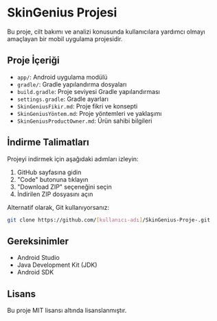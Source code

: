 # SkinGenius Projesi

Bu proje, cilt bakımı ve analizi konusunda kullanıcılara yardımcı olmayı amaçlayan bir mobil uygulama projesidir.

## Proje İçeriği

- `app/`: Android uygulama modülü
- `gradle/`: Gradle yapılandırma dosyaları
- `build.gradle`: Proje seviyesi Gradle yapılandırması
- `settings.gradle`: Gradle ayarları
- `SkinGeniusFikir.md`: Proje fikri ve konsepti
- `SkinGeniusYöntem.md`: Proje yöntemleri ve yaklaşımı
- `SkinGeniusProductOwner.md`: Ürün sahibi bilgileri

## İndirme Talimatları

Projeyi indirmek için aşağıdaki adımları izleyin:

1. GitHub sayfasına gidin
2. "Code" butonuna tıklayın
3. "Download ZIP" seçeneğini seçin
4. İndirilen ZIP dosyasını açın

Alternatif olarak, Git kullanıyorsanız:

```bash
git clone https://github.com/[kullanıcı-adı]/SkinGenius-Proje-.git
```

## Gereksinimler

- Android Studio
- Java Development Kit (JDK)
- Android SDK

## Lisans

Bu proje MIT lisansı altında lisanslanmıştır. 